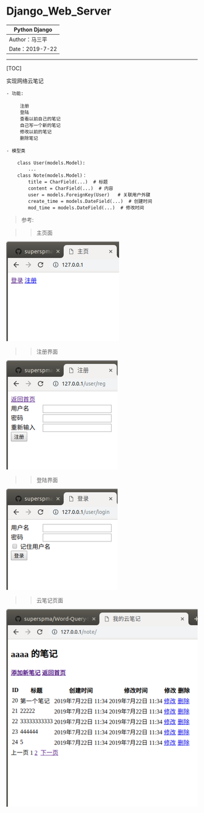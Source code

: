 Django_Web_Server
==========================

| Python Django |
| --- |
| Author：马三平|
| Date：2019-7-22|

-----------

[TOC]


实现网络云笔记

    - 功能:
    
         注册
         登陆
         查看以前自己的笔记
         自己写一个新的笔记
         修改以前的笔记
         删除笔记
         
    - 模型类
    
        class User(models.Model):
            ...
        class Note(models.Model)：
            title = CharField(...)  # 标题
            content = CharField(...)  # 内容
            user = models.ForeignKey(User)   # 关联用户外键
            create_time = models.DateField(...)  # 创建时间
            mod_time = models.DateField(...)  # 修改时间
 
 
 >参考:
    
    
>>主页面

![主页面](./static/files/1.png)

 >>注册界面
 
![注册页面](./static/files/3.png)

 >>登陆界面
 
![登录页面](./static/files/2.png)

 >>云笔记页面
 
![云笔记页面](./static/files/4.png)
    
